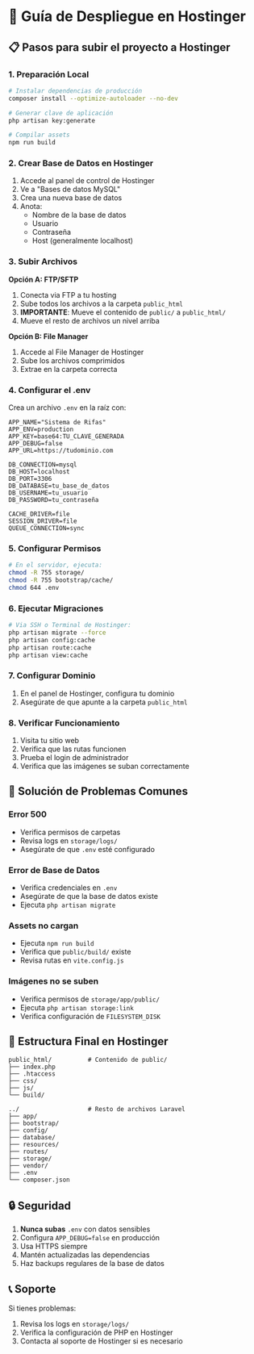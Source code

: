 # 🚀 Guía de Despliegue en Hostinger

## 📋 Pasos para subir el proyecto a Hostinger

### **1. Preparación Local**

```bash
# Instalar dependencias de producción
composer install --optimize-autoloader --no-dev

# Generar clave de aplicación
php artisan key:generate

# Compilar assets
npm run build
```

### **2. Crear Base de Datos en Hostinger**

1. Accede al panel de control de Hostinger
2. Ve a "Bases de datos MySQL"
3. Crea una nueva base de datos
4. Anota:
   - Nombre de la base de datos
   - Usuario
   - Contraseña
   - Host (generalmente localhost)

### **3. Subir Archivos**

**Opción A: FTP/SFTP**
1. Conecta via FTP a tu hosting
2. Sube todos los archivos a la carpeta `public_html`
3. **IMPORTANTE**: Mueve el contenido de `public/` a `public_html/`
4. Mueve el resto de archivos un nivel arriba

**Opción B: File Manager**
1. Accede al File Manager de Hostinger
2. Sube los archivos comprimidos
3. Extrae en la carpeta correcta

### **4. Configurar el .env**

Crea un archivo `.env` en la raíz con:

```env
APP_NAME="Sistema de Rifas"
APP_ENV=production
APP_KEY=base64:TU_CLAVE_GENERADA
APP_DEBUG=false
APP_URL=https://tudominio.com

DB_CONNECTION=mysql
DB_HOST=localhost
DB_PORT=3306
DB_DATABASE=tu_base_de_datos
DB_USERNAME=tu_usuario
DB_PASSWORD=tu_contraseña

CACHE_DRIVER=file
SESSION_DRIVER=file
QUEUE_CONNECTION=sync
```

### **5. Configurar Permisos**

```bash
# En el servidor, ejecuta:
chmod -R 755 storage/
chmod -R 755 bootstrap/cache/
chmod 644 .env
```

### **6. Ejecutar Migraciones**

```bash
# Via SSH o Terminal de Hostinger:
php artisan migrate --force
php artisan config:cache
php artisan route:cache
php artisan view:cache
```

### **7. Configurar Dominio**

1. En el panel de Hostinger, configura tu dominio
2. Asegúrate de que apunte a la carpeta `public_html`

### **8. Verificar Funcionamiento**

1. Visita tu sitio web
2. Verifica que las rutas funcionen
3. Prueba el login de administrador
4. Verifica que las imágenes se suban correctamente

## 🔧 Solución de Problemas Comunes

### **Error 500**
- Verifica permisos de carpetas
- Revisa logs en `storage/logs/`
- Asegúrate de que `.env` esté configurado

### **Error de Base de Datos**
- Verifica credenciales en `.env`
- Asegúrate de que la base de datos existe
- Ejecuta `php artisan migrate`

### **Assets no cargan**
- Ejecuta `npm run build`
- Verifica que `public/build/` existe
- Revisa rutas en `vite.config.js`

### **Imágenes no se suben**
- Verifica permisos de `storage/app/public/`
- Ejecuta `php artisan storage:link`
- Verifica configuración de `FILESYSTEM_DISK`

## 📁 Estructura Final en Hostinger

```
public_html/          # Contenido de public/
├── index.php
├── .htaccess
├── css/
├── js/
└── build/

../                   # Resto de archivos Laravel
├── app/
├── bootstrap/
├── config/
├── database/
├── resources/
├── routes/
├── storage/
├── vendor/
├── .env
└── composer.json
```

## 🔒 Seguridad

1. **Nunca subas** `.env` con datos sensibles
2. Configura `APP_DEBUG=false` en producción
3. Usa HTTPS siempre
4. Mantén actualizadas las dependencias
5. Haz backups regulares de la base de datos

## 📞 Soporte

Si tienes problemas:
1. Revisa los logs en `storage/logs/`
2. Verifica la configuración de PHP en Hostinger
3. Contacta al soporte de Hostinger si es necesario 
